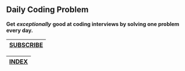 ## Daily Coding Problem
**Get** ***exceptionally*** **good at coding interviews by solving one problem every day.**

|**[SUBSCRIBE](https://www.dailycodingproblem.com/)**|
|----------------------------------------------------|

|**[INDEX](https://github.com/theInvincible/Daily-Coding-Problem/blob/master/Collection/INDEX.md)**|
|--------------------------------------------------------------------------------------------------|


